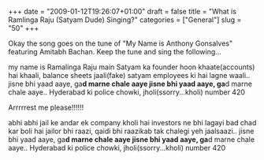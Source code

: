 +++
date = "2009-01-12T19:26:07+01:00"
draft = false
title = "What is Ramlinga Raju (Satyam Dude) Singing?"
categories = ["General"]
slug = "50"
+++

Okay the song goes on the tune of "My Name is Anthony Gonsalves" featuring Amitabh Bachan. Keep the tune and sing the following...

my name is Ramalinga Raju
main Satyam ka founder hoon
khaate(accounts) hai khaali, balance sheets jaali(fake)
satyam employees ki hai lagne waali..
jisne bhi yaad aaye, ga**d marne chale aaye
jisne bhi yaad aaye, ga**d marne chale aaye..
Hyderabad ki police chowki, jholi(ssorry...kholi) number 420

Arrrrrest me please!!!!!!

abhi abhi jail ke andar ek company kholi hai
investors ne bhi lagayi bad chad kar boli hai
jailor bhi raazi, qaidi bhi raazikab tak chalegi yeh jaalsaazi..
jisne bhi yaad aaye, ga**d marne chale aaye
jisne bhi yaad aaye, ga**d marne chale aaye..
Hyderabad ki police chowki, jholi(ssorry...kholi) number 420
